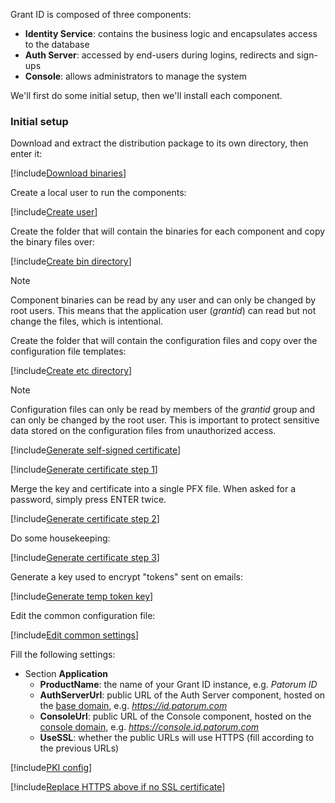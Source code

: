 ﻿Grant ID is composed of three components:

* **Identity Service**: contains the business logic and encapsulates access to the database
* **Auth Server**: accessed by end-users during logins, redirects and sign-ups
* **Console**: allows administrators to manage the system

We'll first do some initial setup, then we'll install each component.

### Initial setup

Download and extract the distribution package to its own directory, then enter it:

[!include[Download binaries](../../../../../../includes/grant-id/linux/download-package.md)]

Create a local user to run the components:

[!include[Create user](../../../../../../includes/grant-id/linux/create-user.md)]

Create the folder that will contain the binaries for each component and copy the binary files over:

[!include[Create bin directory](../../../../../../includes/grant-id/linux/create-bin-dir.md)]

> [!NOTE]
> Component binaries can be read by any user and can only be changed by root users. This means that the application user (*grantid*) can read but not change the files, which is intentional.

Create the folder that will contain the configuration files and copy over the configuration file templates:

[!include[Create etc directory](../../../../../../includes/grant-id/linux/create-etc-dir.md)]

> [!NOTE]
> Configuration files can only be read by members of the *grantid* group and can only be changed by the root user. This is important to protect sensitive data stored on the configuration files from unauthorized access.

[!include[Generate self-signed certificate](../../includes/gen-cert.md)]

[!include[Generate certificate step 1](../../../../../../includes/grant-id/linux/gen-cert-step1.md)]

Merge the key and certificate into a single PFX file. When asked for a password, simply press ENTER twice.

[!include[Generate certificate step 2](../../../../../../includes/grant-id/linux/gen-cert-step2.md)]

Do some housekeeping:

[!include[Generate certificate step 3](../../../../../../includes/grant-id/linux/gen-cert-step3.md)]

Generate a key used to encrypt "tokens" sent on emails:

[!include[Generate temp token key](../../../../../../includes/grant-id/linux/gen-temp-token-key.md)]

Edit the common configuration file:

[!include[Edit common settings](../../../../../../includes/grant-id/linux/edit-settings-common.md)]

Fill the following settings:

* Section **Application**
  * **ProductName**: the name of your Grant ID instance, e.g. *Patorum ID*
  * **AuthServerUrl**: public URL of the Auth Server component, hosted on the [base domain](../../index.md#planning), e.g. *https://id.patorum.com*
  * **ConsoleUrl**: public URL of the Console component, hosted on the [console domain](../../index.md#planning), e.g. *https://console.id.patorum.com*
  * **UseSSL**: whether the public URLs will use HTTPS (fill according to the previous URLs)

[!include[PKI config](../../includes/pki-config.md)]

[!include[Replace HTTPS above if no SSL certificate](../../includes/replace-https-above.md)]
